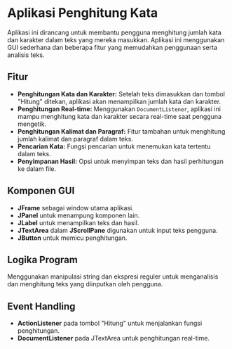 # Aplikasi Penghitung Kata

Aplikasi ini dirancang untuk membantu pengguna menghitung jumlah kata dan karakter dalam teks yang mereka masukkan. Aplikasi ini menggunakan GUI sederhana dan beberapa fitur yang memudahkan penggunaan serta analisis teks.

## Fitur

- **Penghitungan Kata dan Karakter:** Setelah teks dimasukkan dan tombol "Hitung" ditekan, aplikasi akan menampilkan jumlah kata dan karakter.
- **Penghitungan Real-time:** Menggunakan `DocumentListener`, aplikasi ini mampu menghitung kata dan karakter secara real-time saat pengguna mengetik.
- **Penghitungan Kalimat dan Paragraf:** Fitur tambahan untuk menghitung jumlah kalimat dan paragraf dalam teks.
- **Pencarian Kata:** Fungsi pencarian untuk menemukan kata tertentu dalam teks.
- **Penyimpanan Hasil:** Opsi untuk menyimpan teks dan hasil perhitungan ke dalam file.

## Komponen GUI

- **JFrame** sebagai window utama aplikasi.
- **JPanel** untuk menampung komponen lain.
- **JLabel** untuk menampilkan teks dan hasil.
- **JTextArea** dalam **JScrollPane** digunakan untuk input teks pengguna.
- **JButton** untuk memicu penghitungan.

## Logika Program

Menggunakan manipulasi string dan ekspresi reguler untuk menganalisis dan menghitung teks yang diinputkan oleh pengguna.

## Event Handling

- **ActionListener** pada tombol "Hitung" untuk menjalankan fungsi penghitungan.
- **DocumentListener** pada JTextArea untuk penghitungan real-time.
